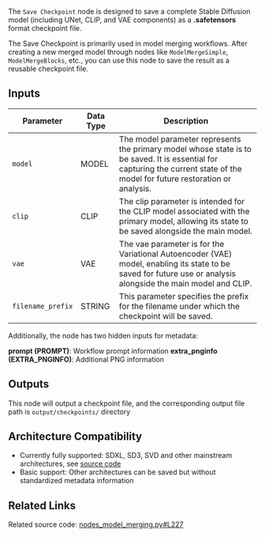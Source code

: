 The `Save Checkpoint` node is designed to save a complete Stable Diffusion model (including UNet, CLIP, and VAE components) as a **.safetensors** format checkpoint file.

The Save Checkpoint is primarily used in model merging workflows. After creating a new merged model through nodes like `ModelMergeSimple`, `ModelMergeBlocks`, etc., you can use this node to save the result as a reusable checkpoint file.

## Inputs

| Parameter | Data Type | Description |
|-----------|-----------|-------------|
| `model` | MODEL | The model parameter represents the primary model whose state is to be saved. It is essential for capturing the current state of the model for future restoration or analysis. |
| `clip` | CLIP | The clip parameter is intended for the CLIP model associated with the primary model, allowing its state to be saved alongside the main model. |
| `vae` | VAE | The vae parameter is for the Variational Autoencoder (VAE) model, enabling its state to be saved for future use or analysis alongside the main model and CLIP. |
| `filename_prefix` | STRING | This parameter specifies the prefix for the filename under which the checkpoint will be saved. |

Additionally, the node has two hidden inputs for metadata:

**prompt (PROMPT)**: Workflow prompt information
**extra_pnginfo (EXTRA_PNGINFO)**: Additional PNG information

## Outputs

This node will output a checkpoint file, and the corresponding output file path is `output/checkpoints/` directory

## Architecture Compatibility

- Currently fully supported: SDXL, SD3, SVD and other mainstream architectures, see [source code](https://github.com/comfyanonymous/ComfyUI/blob/master/comfy_extras/nodes_model_merging.py#L176-L189)
- Basic support: Other architectures can be saved but without standardized metadata information

## Related Links

Related source code: [nodes_model_merging.py#L227](https://github.com/comfyanonymous/ComfyUI/blob/master/comfy_extras/nodes_model_merging.py#L227)
